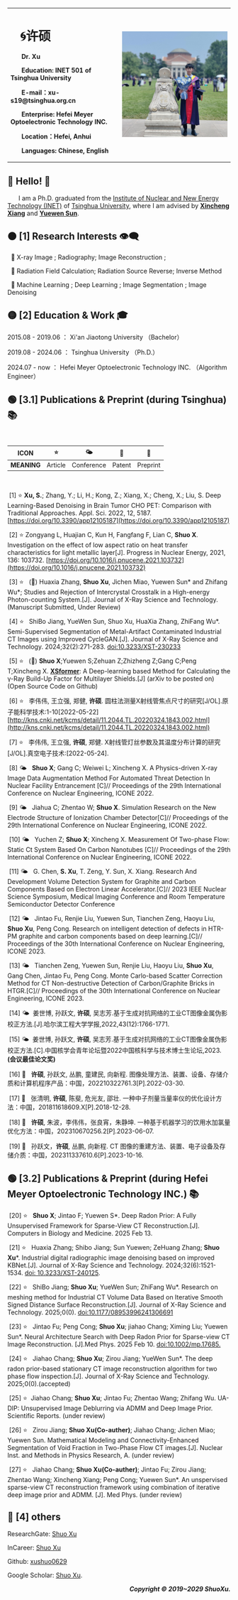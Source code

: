 
<table border="0">
  <tr>
    <td width="50%">
      <h1>  &ensp; &#x1F300;许硕 </h1>   
      <p><b> &ensp;&ensp;&ensp; Dr. Xu </b></p>
      <p><b> &ensp;&ensp;&ensp; Education: INET 501 of Tsinghua University</b></p>
      <p><b> &ensp;&ensp;&ensp; E-mail：xu-s19@tsinghua.org.cn</b></p>
      <p><b> &ensp;&ensp;&ensp; Enterprise: Hefei Meyer Optoelectronic Technology INC.</b></p>
      <p><b> &ensp;&ensp;&ensp; Location：Hefei, Anhui</b></p>     
      <p><b> &ensp;&ensp;&ensp; Languages: Chinese, English</b></p>
    </td>
    <td width="55%">
      <img src="/figures/biye.jpg" width="100%">   
    </td>
  </tr>
</table>  


## &#x1F535; Hello! 👋

&ensp;&ensp;&ensp; I am a Ph.D. graduated from the [Institute of Nuclear and New Energy Technology (INET)](https://www.inet.tsinghua.edu.cn/index.htm) of [Tsinghua University](https://www.tsinghua.edu.cn/), where I am advised by [**Xincheng Xiang**](https://baike.baidu.com/item/%E5%90%91%E6%96%B0%E7%A8%8B/49798479?fr=aladdin) and [**Yuewen Sun**](https://www.inet.tsinghua.edu.cn/szdw/zjzc.htm). 

## &#x1F7E0; [1] Research Interests 👁‍🗨

&nbsp; 🎈 X-ray Image ; Radiography; Image Reconstruction ;

&nbsp; 🎈 Radiation Field Calculation; Radiation Source Reverse; Inverse Method

&nbsp; 🎈 Machine Learning ; Deep Learning ; Image Segmentation ; Image Denoising 

## &#x1F7E1; [2] Education & Work 🎓

2015.08  - 2019.06 ： Xi'an Jiaotong University  （Bachelor）

2019.08  - 2024.06 ： Tsinghua University  （Ph.D.）

2024.07  -  now ： Hefei Meyer Optoelectronic Technology INC.  （Algorithm Engineer）

## &#x1F7E2; [3.1] Publications & Preprint (during Tsinghua) 📚 
<!--注释(&nbsp; &#x2B50; : Publications &nbsp; &#x1F324; : Preprint &nbsp;)-->

&nbsp;

ICON   |   &#x2B50;  | &#x1F324; | &#x1F514;| &#x1F4DD; 
   --   | --          | --        |  --      |  --  
**MEANING** | Article     | Conference|  Patent  |  Preprint  

&nbsp;

&nbsp;[1] &#x2B50;  **Xu, S.**; Zhang, Y.; Li, H.; Kong, Z.; Xiang, X.; Cheng, X.; Liu, S. Deep Learning-Based Denoising in Brain Tumor CHO PET: Comparison with Traditional Approaches. Appl. Sci. 2022, 12, 5187. [https://doi.org/10.3390/app12105187](https://doi.org/10.3390/app12105187)

&nbsp;[2] &#x2B50; Zongyang L, Huajian C, Kun H, Fangfang F, Lian C, **Shuo X**. Investigation on the effect of low aspect ratio on heat transfer characteristics for light metallic layer[J]. Progress in Nuclear Energy, 2021, 136: 103732. [https://doi.org/10.1016/j.pnucene.2021.103732](https://doi.org/10.1016/j.pnucene.2021.103732)

&nbsp;[3] &#x2B50; &nbsp; (&#x1F4DD;) Huaxia Zhang, **Shuo Xu**, Jichen Miao, Yuewen Sun* and Zhifang Wu*; Studies and Rejection of Intercrystal Crosstalk in a High-energy Photon-counting System.[J]. Journal of X-Ray Science and Technology. (Manuscript Submitted, Under Review)

&nbsp;[4] &#x2B50; &nbsp;  ShiBo Jiang, YueWen Sun, Shuo Xu, HuaXia Zhang, ZhiFang Wu*.  Semi-Supervised Segmentation of Metal-Artifact Contaminated Industrial CT Images using Improved CycleGAN.[J]. Journal of X-Ray Science and Technology. 2024;32(2):271-283. [doi:10.3233/XST-230233](https://journals.sagepub.com/doi/10.3233/XST-230233)

&nbsp;[5] &#x2B50; &nbsp; (&#x1F4DD;)  **Shuo X**;Yuewen S;Zehuan Z;Zhizheng Z;Gang C;Peng T;Xincheng X.  [**XSformer**](https://github.com/xushuo0629/XSformer): A Deep-learning based Method for Calculating the γ-Ray
Build-Up Factor for Multilayer Shields.[J] (arXiv to be posted on)  (Open Source Code on Github)

&nbsp;[6] &#x2B50; &nbsp; 李伟伟, 王立强, 郑健, **许硕**. 圆柱法测量X射线管焦点尺寸的研究[J/OL].原子能科学技术:1-10[2022-05-22][http://kns.cnki.net/kcms/detail/11.2044.TL.20220324.1843.002.html](http://kns.cnki.net/kcms/detail/11.2044.TL.20220324.1843.002.html)

&nbsp;[7] &#x2B50; &nbsp; 李伟伟, 王立强, **许硕**, 郑健. X射线管灯丝参数及其温度分布计算的研究[J/OL].真空电子技术:[2022-05-24].

&nbsp;[8]  &#x1F324; &nbsp;    **Shuo X**; Gang C; Weiwei L; Xincheng X. A Physics-driven X-ray Image Data Augmentation Method For Automated Threat Detection In Nuclear Facility Entrancement [C]// Proceedings of the 29th International Conference on Nuclear Engineering, ICONE 2022.

&nbsp;[9]  &#x1F324; &nbsp;   Jiahua C; Zhentao W; **Shuo X**.  Simulation Research on the New Electrode Structure of Ionization Chamber Detector[C]// Proceedings of the 29th International Conference on Nuclear Engineering, ICONE 2022.

&nbsp;[10]  &#x1F324; &nbsp;  Yuchen Z; **Shuo X**; Xincheng X. Measurement Of Two-phase Flow: Static Ct System Based On Carbon Nanotubes [C]// Proceedings of the 29th International Conference on Nuclear Engineering, ICONE 2022.

&nbsp;[11]  &#x1F324; &nbsp; G. Chen, **S. Xu**, T. Zeng, Y. Sun, X. Xiang. Research And Development Volume Detection System for Graphite and Carbon Components Based on Electron Linear Accelerator.[C]// 2023 IEEE Nuclear Science Symposium, Medical Imaging Conference and Room Temperature Semiconductor Detector Conference

&nbsp;[12]  &#x1F324; &nbsp; Jintao Fu, Renjie Liu, Yuewen Sun, Tianchen Zeng, Haoyu Liu, **Shuo Xu**, Peng Cong. Research on intelligent detection of defects in HTR-PM graphite and carbon components based on deep learning.[C]// Proceedings of the 30th International Conference on Nuclear Engineering, ICONE 2023.

&nbsp;[13]  &#x1F324; &nbsp; Tianchen Zeng, Yuewen Sun, Renjie Liu, Haoyu Liu, **Shuo Xu**, Gang Chen, Jintao Fu, Peng Cong. Monte Carlo-based Scatter Correction Method for CT Non-destructive Detection of Carbon/Graphite Bricks in HTGR.[C]// Proceedings of the 30th International Conference on Nuclear Engineering, ICONE 2023.


&nbsp;[14]  &#x1F324; &nbsp;姜世博, 孙跃文, **许硕**, 吴志芳.基于生成对抗网络的工业CT图像金属伪影校正方法.[J].哈尔滨工程大学学报,2022,43(12):1766-1771. 

&nbsp;[15]  &#x1F324; &nbsp;姜世博, 孙跃文, **许硕**, 吴志芳.基于生成对抗网络的工业CT图像金属伪影校正方法.[C].中国核学会青年论坛暨2022中国核科学与技术博士生论坛,2023.  **(会议最佳论文奖)**

&nbsp;[16]  &#x1F514; &nbsp; **许硕**, 孙跃文, 丛鹏, 童建民, 向新程. 图像处理方法、装置、设备、存储介质和计算机程序产品：中国，202210322761.3[P].2022-03-30.

&nbsp;[17]  &#x1F514; &nbsp; 张清明, **许硕**, 陈斐, 危光友, 邵壮. 一种中子剂量当量率仪的优化设计方法：中国，201811618609.X[P].2018-12-28.

&nbsp;[18] &#x1F514; &nbsp;  **许硕**, 朱波，李伟伟，张良宵，朱静坤. 一种基于机器学习的饮用水加氯量优化方法：中国，202310670256.2[P].2023-06-07. 

&nbsp;[19] &#x1F514; &nbsp;  孙跃文，**许硕**, 丛鹏, 向新程. CT 图像的重建方法、装置、电子设备及存储介质：中国，202311337610.6[P].2023-10-16. 

## &#x1F7E2; [3.2] Publications & Preprint (during Hefei Meyer Optoelectronic Technology INC.)  📚 
&nbsp;[20] &#x2B50; &nbsp; **Shuo X**; Jintao F; Yuewen S*. Deep Radon Prior: A Fully Unsupervised Framework for Sparse-View CT Reconstruction.[J]. Computers in Biology and Medicine. 2025 Feb 13.

&nbsp;[21]  &#x2B50; &nbsp; Huaxia Zhang; Shibo Jiang; Sun Yuewen; ZeHuang Zhang; **Shuo Xu***. Industrial digital radiographic image denoising based on improved KBNet.[J].  Journal of X-Ray Science and Technology. 2024;32(6):1521-1534. [doi: 10.3233/XST-240125](https://content.iospress.com/articles/journal-of-x-ray-science-and-technology/xst240125). 

&nbsp;[22]  &#x2B50; &nbsp; ShiBo Jiang; **Shuo Xu**; YueWen Sun; ZhiFang Wu*. Research on meshing method for Industrial CT Volume Data Based on Iterative Smooth Signed Distance Surface Reconstruction.[J]. Journal of X-Ray Science and Technology. 2025;0(0). [doi:10.1177/08953996241306691](https://journals.sagepub.com/doi/10.1177/08953996241306691)

&nbsp;[23]  &#x2B50; &nbsp; Jintao Fu; Peng Cong; **Shuo Xu**; jiahao Chang; Ximing Liu; Yuewen Sun*. Neural Architecture Search with Deep Radon Prior for Sparse-view CT Image Reconstruction. [J].Med Phys. 2025 Feb 10. [doi:10.1002/mp.17685.](https://aapm.onlinelibrary.wiley.com/doi/abs/10.1002/mp.17685)

&nbsp;[24]  &#x2B50; &nbsp; Jiahao Chang; **Shuo Xu**; Zirou Jiang; YueWen Sun*. The deep radon prior-based stationary CT image reconstruction algorithm for two phase flow inspection.[J]. Journal of X-Ray Science and Technology. 2025;0(0).(accepted)

&nbsp;[25]  &#x2B50; &nbsp;Jiahao Chang; **Shuo Xu**; Jintao Fu; Zhentao Wang; Zhifang Wu. UA-DIP: Unsupervised Image Deblurring via ADMM and Deep Image Prior. Scientific Reports. (under review) 

&nbsp;[26]  &#x2B50; &nbsp; Zirou Jiang; **Shuo Xu(Co-auther)**; Jiahao Chang; Jichen Miao; Yuewen Sun. Mathematical Modeling and Connectivity-Enhanced Segmentation of Void Fraction in Two-Phase Flow CT images.[J]. Nuclear Inst. and Methods in Physics Research, A. (under review) 

&nbsp;[27]  &#x2B50; &nbsp; Jiahao Chang; **Shuo Xu(Co-auther)**; Jintao Fu; Zirou Jiang; Zhentao Wang; Xincheng Xiang; Peng Cong; Yuewen Sun*. An unspervised sparse-view CT reconstruction framework using combination of iterative deep image prior and ADMM. [J]. Med Phys. (under review) 



## &#x1F534; [4] others

ResearchGate: [Shuo Xu](https://www.researchgate.net/profile/Shuo-Xu-21)

InCareer: [Shuo Xu](https://www.linkedin.cn/incareer/in/%E7%A1%95-%E8%AE%B8-5493811ba?originalSubdomain=cn)

Github: [xushuo0629](https://github.com/xushuo0629)

Google Scholar: [Shuo Xu](https://scholar.google.com.hk/citations?hl=zh-CN&user=bNgS5LIAAAAJ&view_op=list_works&gmla=AOv-ny-vrehFX23WaBnvOFciRXIizUwusr-u067_N5ZUR4MIq-GnxcCK_hpJbxwZrLewwsC9TG6SuUJ7YFvIgXb5OdoL0AfMD5Sl2y6YacQ).
&nbsp;

 <p align="right">
  <b><i>
  Copyright &#x00A9; 2019~2029 ShuoXu. 
  </i></b>
</p>

